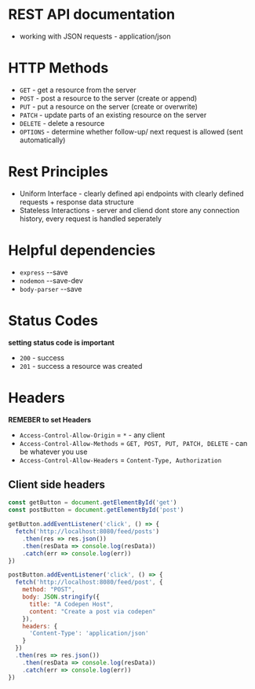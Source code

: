 # REST API documentation 

* working with JSON requests - application/json

# HTTP Methods 

* `GET` - get a resource from the server
* `POST` - post a resource to the server (create or append)
* `PUT` - put a resource on the server (create or overwrite)
* `PATCH` - update parts of an existing resource on the server
* `DELETE` - delete a resource 
* `OPTIONS` - determine whether follow-up/ next request is allowed (sent automatically)


# Rest Principles 

* Uniform Interface - clearly defined api endpoints with clearly defined requests + response data structure 
* Stateless Interactions - server and cliend dont store any connection history, every request is handled seperately


# Helpful dependencies 

* `express` --save
* `nodemon` --save-dev
* `body-parser` --save

# Status Codes

**setting status code is important**

* `200` - success
* `201` - success a resource was created 


# Headers

**REMEBER to set Headers**

* `Access-Control-Allow-Origin` = `*` - any client
* `Access-Control-Allow-Methods` = `GET, POST, PUT, PATCH, DELETE`  - can be whatever you use
* `Access-Control-Allow-Headers` = `Content-Type, Authorization`


## Client side headers

```js 
const getButton = document.getElementById('get')
const postButton = document.getElementById('post')

getButton.addEventListener('click', () => {
  fetch('http://localhost:8080/feed/posts')
    .then(res => res.json())
    .then(resData => console.log(resData))
    .catch(err => console.log(err))
})

postButton.addEventListener('click', () => {
  fetch('http://localhost:8080/feed/post', {
    method: "POST",
    body: JSON.stringify({
      title: "A Codepen Host",
      content: "Create a post via codepen"
    }), 
    headers: {
      'Content-Type': 'application/json'
    }
  })
  .then(res => res.json())
    .then(resData => console.log(resData))
    .catch(err => console.log(err))
})
```
